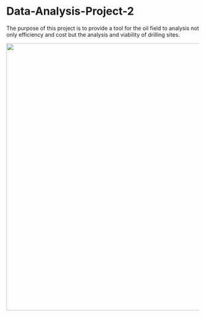 # Data-Analysis-Project-2

The purpose of this project is to provide a tool for the oil field to analysis not only efficiency and cost but the analysis and viability of drilling sites. 

<img src= "images/front_endapp.png.png" width = "700">
